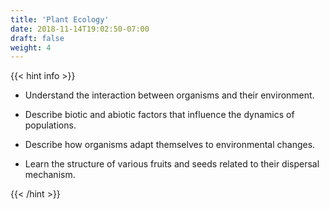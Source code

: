 ```yaml
---
title: 'Plant Ecology'
date: 2018-11-14T19:02:50-07:00
draft: false
weight: 4
---
```



{{< hint info >}}

* Understand the interaction between
organisms and their
environment.

* Describe biotic and
abiotic factors that
influence the dynamics of
populations.

* Describe how organisms
adapt themselves to environmental changes.
 
* Learn the structure of various fruits and
seeds related to their dispersal mechanism.

{{< /hint >}}












